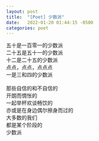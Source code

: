 ```yaml
---
layout: post
title:  "[Poet] 少数派"
date:   2022-01-20 01:44:15 -0500
categories: poet
---
```


五十是一百零一的少数派\
二十五是五十一的少数派\
十二是二十五的少数派\
点点，点点，点点点\
一是三和四的少数派\
 \
那些自信的和不自信的\
开朗而惆怅的\
一起举杯欢谈畅饮的\
亦或是在身边偶尔擦身而过的\
大多数的我们\
都是某个阶段的\
少数派
